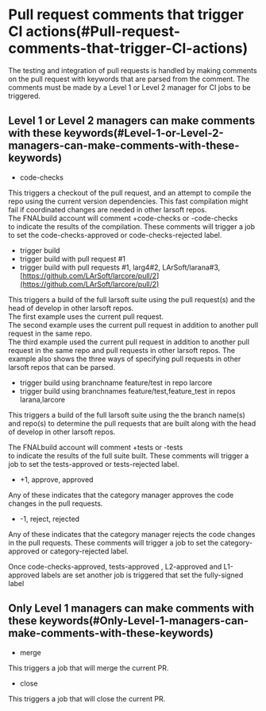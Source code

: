 Pull request comments that trigger CI actions(#Pull-request-comments-that-trigger-CI-actions)
================================================================================================

The testing and integration of pull requests is handled by making comments on the pull request with keywords that are parsed from the comment. The comments must be made by a Level 1 or Level 2 manager for CI jobs to be triggered.

Level 1 or Level 2 managers can make comments with these keywords(#Level-1-or-Level-2-managers-can-make-comments-with-these-keywords)
----------------------------------------------------------------------------------------------------------------------------------------

-   code-checks

This triggers a checkout of the pull request, and an attempt to compile the repo using the current version dependencies. This fast compilation might fail if coordinated changes are needed in other larsoft repos.\
The FNALbuild account will comment +code-checks or -code-checks \
to indicate the results of the compilation. These comments will trigger a job to set the code-checks-approved or code-checks-rejected label.

-   trigger build
-   trigger build with pull request \#1
-   trigger build with pull requests \#1, larg4\#2, LArSoft/larana\#3, [https://github.com/LArSoft/larcore/pull/2](https://github.com/LArSoft/larcore/pull/2)

This triggers a build of the full larsoft suite using the pull request(s) and the head of develop in other larsoft repos.\
The first example uses the current pull request. \
The second example uses the current pull request in addition to another pull request in the same repo.\
The third example used the current pull request in addition to another pull request in the same repo and pull requests in other larsoft repos. The example also shows the three ways of specifying pull requests in other larsoft repos that can be parsed.

-   trigger build using branchname feature/test in repo larcore
-   trigger build using branchnames feature/test,feature\_test in repos larana,larcore

This triggers a build of the full larsoft suite using the the branch name(s) and repo(s) to determine the pull requests that are built along with the head of develop in other larsoft repos.

The FNALbuild account will comment +tests or -tests\
to indicate the results of the full suite built. These comments will trigger a job to set the tests-approved or tests-rejected label.

-   +1, approve, approved

Any of these indicates that the category manager approves the code changes in the pull requests.

-   -1, reject, rejected

Any of these indicates that the category manager rejects the code changes in the pull requests. These comments will trigger a job to set the category-approved or category-rejected label.

Once code-checks-approved, tests-approved , L2-approved and L1-approved labels are set another job is triggered that set the fully-signed label

Only Level 1 managers can make comments with these keywords(#Only-Level-1-managers-can-make-comments-with-these-keywords)
----------------------------------------------------------------------------------------------------------------------------

-   merge

This triggers a job that will merge the current PR.

-   close

This triggers a job that will close the current PR.
